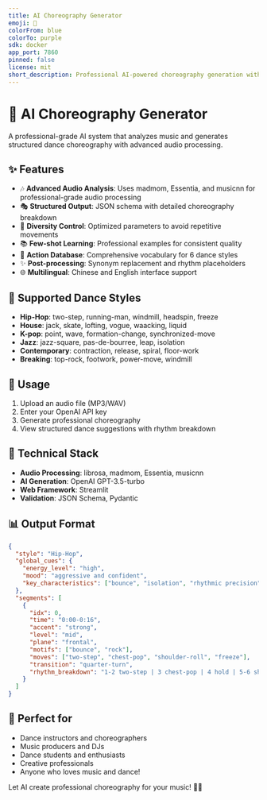 ```yaml
---
title: AI Choreography Generator
emoji: 💃
colorFrom: blue
colorTo: purple
sdk: docker
app_port: 7860
pinned: false
license: mit
short_description: Professional AI-powered choreography generation with advanced audio analysis
---
```


# 🎵 AI Choreography Generator

A professional-grade AI system that analyzes music and generates structured dance choreography with advanced audio processing.

## ✨ Features

- 🎶 **Advanced Audio Analysis**: Uses madmom, Essentia, and musicnn for professional-grade audio processing
- 🎭 **Structured Output**: JSON schema with detailed choreography breakdown
- 🎨 **Diversity Control**: Optimized parameters to avoid repetitive movements
- 📚 **Few-shot Learning**: Professional examples for consistent quality
- 🎪 **Action Database**: Comprehensive vocabulary for 6 dance styles
- ✨ **Post-processing**: Synonym replacement and rhythm placeholders
- 🌐 **Multilingual**: Chinese and English interface support

## 🎯 Supported Dance Styles

- **Hip-Hop**: two-step, running-man, windmill, headspin, freeze
- **House**: jack, skate, lofting, vogue, waacking, liquid
- **K-pop**: point, wave, formation-change, synchronized-move
- **Jazz**: jazz-square, pas-de-bourree, leap, isolation
- **Contemporary**: contraction, release, spiral, floor-work
- **Breaking**: top-rock, footwork, power-move, windmill

## 🚀 Usage

1. Upload an audio file (MP3/WAV)
2. Enter your OpenAI API key
3. Generate professional choreography
4. View structured dance suggestions with rhythm breakdown

## 🔧 Technical Stack

- **Audio Processing**: librosa, madmom, Essentia, musicnn
- **AI Generation**: OpenAI GPT-3.5-turbo
- **Web Framework**: Streamlit
- **Validation**: JSON Schema, Pydantic

## 📊 Output Format

```json
{
  "style": "Hip-Hop",
  "global_cues": {
    "energy_level": "high",
    "mood": "aggressive and confident",
    "key_characteristics": ["bounce", "isolation", "rhythmic precision"]
  },
  "segments": [
    {
      "idx": 0,
      "time": "0:00-0:16",
      "accent": "strong",
      "level": "mid",
      "plane": "frontal",
      "motifs": ["bounce", "rock"],
      "moves": ["two-step", "chest-pop", "shoulder-roll", "freeze"],
      "transition": "quarter-turn",
      "rhythm_breakdown": "1-2 two-step | 3 chest-pop | 4 hold | 5-6 shoulder-roll | 7&8 freeze"
    }
  ]
}
```

## 🎉 Perfect for

- Dance instructors and choreographers
- Music producers and DJs
- Dance students and enthusiasts
- Creative professionals
- Anyone who loves music and dance!

Let AI create professional choreography for your music! 🎵💃
